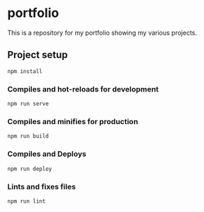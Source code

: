 # portfolio
This is a repository for my portfolio showing my various projects.

## Project setup
```
npm install
```

### Compiles and hot-reloads for development
```
npm run serve
```

### Compiles and minifies for production
```
npm run build
```

### Compiles and Deploys
```
npm run deploy
```

### Lints and fixes files
```
npm run lint
```